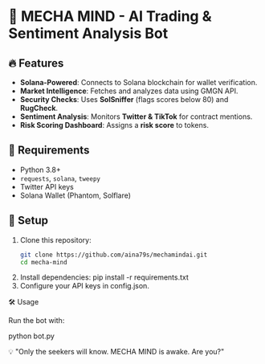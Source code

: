 # 🚀 MECHA MIND - AI Trading & Sentiment Analysis Bot

## 🔥 Features
- **Solana-Powered**: Connects to Solana blockchain for wallet verification.
- **Market Intelligence**: Fetches and analyzes data using GMGN API.
- **Security Checks**: Uses **SolSniffer** (flags scores below 80) and **RugCheck**.
- **Sentiment Analysis**: Monitors **Twitter & TikTok** for contract mentions.
- **Risk Scoring Dashboard**: Assigns a **risk score** to tokens.

## 📌 Requirements
- Python 3.8+
- `requests`, `solana`, `tweepy`
- Twitter API keys
- Solana Wallet (Phantom, Solflare)

## 🚀 Setup
1. Clone this repository:  
   ```bash
   git clone https://github.com/aina79s/mechamindai.git
   cd mecha-mind
2. Install dependencies:
   pip install -r requirements.txt  
3. Configure your API keys in 
   config.json.

🛠 Usage

Run the bot with:

python bot.py  

💡 "Only the seekers will know. MECHA MIND is awake. Are you?"